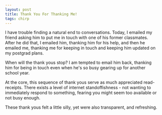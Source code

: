 ```yaml
---
layout: post
title: Thank You For Thanking Me!
tags: chirp
---
```

I have trouble finding a natural end to conversations.  Today, I emailed my friend asking him to put me in touch with one of his former classmates. After he did that, I emailed him, thanking him for his help, and then he emailed me, thanking me for keeping in touch and keeping him updated on my postgrad plans.

When will the thank yous stop? I am tempted to email him back, thanking him for being in touch even when he's so busy gearing up for another school year.

At the core, this sequence of thank yous serve as much appreciated read-receipts. There exists a level of internet standoffishness - not wanting to immediately respond to something, fearing you might seem too available or not busy enough.

These thank yous felt a little silly, yet were also transparent, and refreshing.

